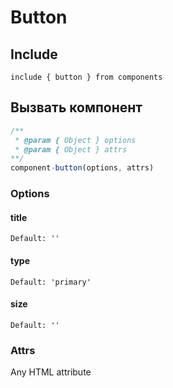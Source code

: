 # Button

## Include
```
include { button } from components
```

## Вызвать компонент
```js
/**
 * @param { Object } options
 * @param { Object } attrs
**/
component-button(options, attrs)
```

### Options

#### title

```
Default: ''
```

#### type

```
Default: 'primary'
```

#### size

```
Default: ''
```

### Attrs
Any HTML attribute
